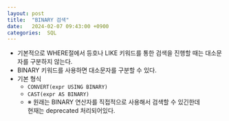 ```yaml
---
layout: post
title:  "BINARY 검색"
date:   2024-02-07 09:43:00 +0900
categories:  SQL
---
```


- 기본적으로 WHERE절에서 등호나 LIKE 키워드를 통한 검색을 진행할 때는 대소문자를 구분하지 않는다.
- BINARY 키워드를 사용하면 대소문자를 구분할 수 있다.
- 기본 형식
    - `CONVERT(expr USING BINARY)`
    - `CAST(expr AS BINARY)`
    - ※ 원래는 BINARY 연산자를 직접적으로 사용해서 검색할 수 있긴한데  
    현재는 deprecated 처리되어있다.